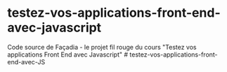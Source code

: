 # testez-vos-applications-front-end-avec-javascript
Code source de Façadia - le projet fil rouge du cours "Testez vos applications Front End avec Javascript" 
#   t e s t e z - v o s - a p p l i c a t i o n s - f r o n t - e n d - a v e c - J S  
 